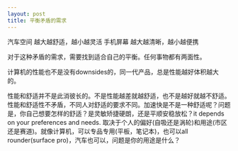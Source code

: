```yaml
---
layout: post
title: 平衡矛盾的需求
---
```


汽车空间 越大越舒适，越小越灵活
手机屏幕 越大越清晰，越小越便携

对于这种矛盾的需求，需要找到适合自己的平衡。任何事物都有两面性。

计算机的性能也不是没有downsides的，同一代产品，总是性能越好体积越大的。

性能和舒适并不是此消彼长的。不是性能越差就越舒适，也不是越好就越不舒适。
性能和舒适性不矛盾，不同人对舒适的要求不同。加速快是不是一种舒适呢？问题是，你自己想要怎样的舒适？是灵敏矫捷硬朗，还是平顺安稳放松？it depends on your preferences and needs. 取决于个人的偏好(自吸还是涡轮)和用途(市区还是赛道)。就像计算机，可以专品专用(平板，笔记本)，也可以all rounder(surface pro)，汽车也可以，问题是你的用途是什么？

